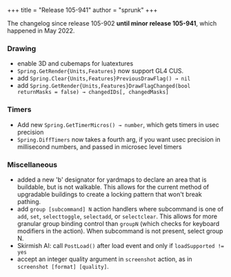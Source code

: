 +++
title = "Release 105-941"
author = "sprunk"
+++

The changelog since release 105-902 **until minor release 105-941**, which happened in May 2022.

### Drawing
* enable 3D and cubemaps for luatextures
* `Spring.GetRender{Units,Features}` now support GL4 CUS.
* add `Spring.Clear{Units,Features}PreviousDrawFlag() → nil`
* add `Spring.GetRender{Units,Features}DrawFlagChanged(bool returnMasks = false) → changedIDs[, changedMasks]`

### Timers
 * Add new `Spring.GetTimerMicros() → number`, which gets timers in usec precision
 * `Spring.DiffTimers` now takes a fourth arg, if you want usec precision in millisecond numbers, and passed in microsec level timers

### Miscellaneous
* added a new 'b' designator for yardmaps to declare an area that is buildable, but is not walkable. This allows for the current method of upgradable buildings to create a locking pattern that won't break pathing.
* add `group [subcommand] N` action handlers where subcommand is one of `add`, `set`, `selecttoggle`, `selectadd`, or `selectclear`. This allows for more granular group binding control than `groupN` (which checks for keyboard modifiers in the action). When subcommand is not present, select group N.
* Skirmish AI: call `PostLoad()` after load event and only if `loadSupported != yes`
* accept an integer quality argument in `screenshot` action, as in `screenshot [format] [quality]`.
